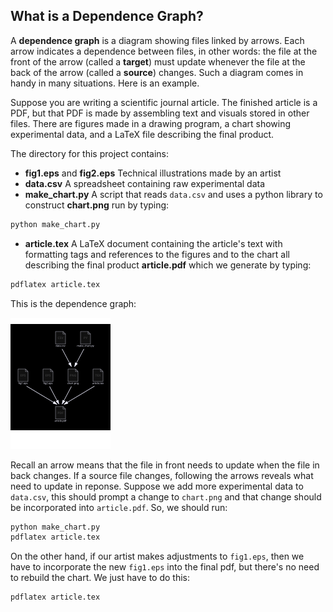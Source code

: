 ## What is a Dependence Graph?

A <b>dependence graph</b> is a diagram showing files linked by arrows.  Each arrow indicates a dependence between files, in other words: the file at the front of the arrow (called a <b>target</b>) must update whenever the file at the back of the arrow (called a <b>source</b>) changes.  Such a diagram comes in handy in many situations.  Here is an example.

Suppose you are writing a scientific journal article.  The finished article is a PDF, but that PDF is made by assembling text and visuals stored in other files.  There are figures made in a drawing program, a chart showing experimental data, and a LaTeX file describing the final product.

The directory for this project contains:

- <b>fig1.eps</b> and <b>fig2.eps</b> Technical illustrations made by an artist
- <b>data.csv</b> A spreadsheet containing raw experimental data
- <b>make_chart.py</b> A script that reads `data.csv` and uses a python library to construct <b>chart.png</b> run by typing:
```sh
python make_chart.py
```
- <b>article.tex</b> A LaTeX document containing the article's text with formatting tags and references to the figures and to the chart all describing the final product <b>article.pdf</b> which we generate by typing:
```sh
pdflatex article.tex
```

This is the dependence graph:

<img src = "journal-article.svg">

Recall an arrow means that the file in front needs to update when the file in back changes.  If a source file changes, following the arrows reveals what need to update in reponse.  Suppose we add more experimental data to `data.csv`, this should prompt a change to `chart.png` and that change should be incorporated into `article.pdf`.  So, we should run:

```sh
python make_chart.py
pdflatex article.tex
```

On the other hand, if our artist makes adjustments to `fig1.eps`, then we have to incorporate the new `fig1.eps` into the final pdf, but there's no need to rebuild the chart.  We just have to do this:

```sh
pdflatex article.tex
```


